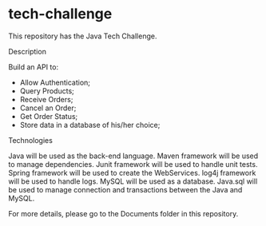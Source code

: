 # tech-challenge

This repository has the Java Tech Challenge.

Description

Build an API to:
*	Allow Authentication;
*	Query Products;
*	Receive Orders;
*	Cancel an Order;
*	Get Order Status;
*	Store data in a database of his/her choice;


Technologies

Java will be used as the back-end language.
Maven framework will be used to manage dependencies.
Junit framework will be used to handle unit tests.
Spring framework will be used to create the WebServices.
log4j framework will be used to handle logs.
MySQL will be used as a database.
Java.sql will be used to manage connection and transactions between the Java and MySQL.

For more details, please go to the Documents folder in this repository.
